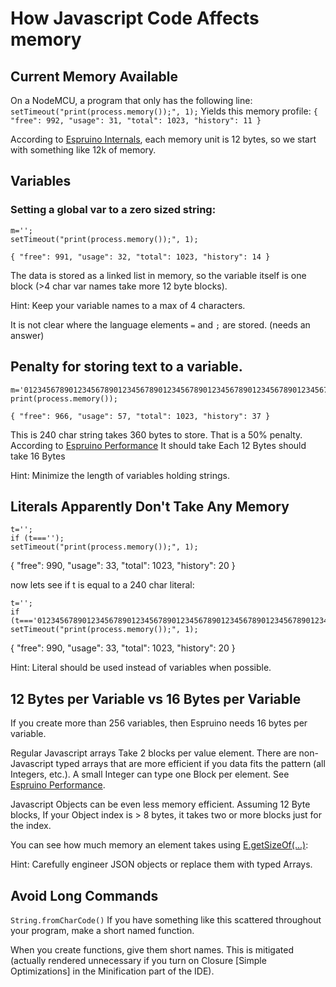 # How Javascript Code Affects memory

## Current Memory Available

On a NodeMCU, a program that only has the following line:
`setTimeout("print(process.memory());", 1);`
Yields this memory profile:
`{ "free": 992, "usage": 31, "total": 1023, "history": 11 }`

According to  [Espruino Internals](http://www.espruino.com/Internals), each memory unit is 12 bytes, so we start with something like 12k of memory.

## Variables

### Setting a global var to a zero sized string:
```
m='';
setTimeout("print(process.memory());", 1);
```
`{ "free": 991, "usage": 32, "total": 1023, "history": 14 }`

The data is stored as a linked list in memory, so the variable itself is one block (>4 char var names take more 12 byte blocks).

Hint: Keep your variable names to a max of 4 characters.

It is not clear where the language elements `=` and `;` are stored. (needs an answer)

## Penalty for storing text to a variable.

```
m='012345678901234567890123456789012345678901234567890123456789012345678901234567890123456789012345678901234567890123456789012345678901234567890123456789012345678901234567890123456789012345678901234567890123456789012345678901234567890123456789';
print(process.memory());
```
`{ "free": 966, "usage": 57, "total": 1023, "history": 37 }`

This is 240 char string takes 360 bytes to store.  That is a 50% penalty.  According to [Espruino Performance](http://www.espruino.com/Performance) It should take Each 12 Bytes should take 16 Bytes

Hint: Minimize the length of variables holding strings.

## Literals Apparently Don't Take Any Memory
```
t='';
if (t==='');
setTimeout("print(process.memory());", 1);
```
{ "free": 990, "usage": 33, "total": 1023, "history": 20 }

now lets see if t is equal to a 240 char literal:

```
t='';
if (t==='012345678901234567890123456789012345678901234567890123456789012345678901234567890123456789012345678901234567890123456789012345678901234567890123456789012345678901234567890123456789012345678901234567890123456789012345678901234567890123456789');
setTimeout("print(process.memory());", 1);
```
{ "free": 990, "usage": 33, "total": 1023, "history": 20 }

Hint: Literal should be used instead of variables when possible.

## 12 Bytes per Variable vs 16 Bytes per Variable

If you create more than 256 variables, then Espruino needs 16 bytes per variable.

Regular Javascript arrays Take 2 blocks per value element.  There are non-Javascript typed arrays that are more efficient if you data fits the pattern (all Integers, etc.).  A small Integer can type one Block per element.  See 
[Espruino Performance](http://www.espruino.com/Performance).

Javascript Objects can be even less memory efficient.  Assuming 12 Byte blocks, If your Object index is > 8 bytes, it takes two or more blocks just for the index.

You can see how much memory an element takes using [E.getSizeOf(...)](http://www.espruino.com/Reference#l_E_getSizeOf):

Hint: Carefully engineer JSON objects or replace them with typed Arrays.

## Avoid Long Commands

`String.fromCharCode()` If you have something like this scattered throughout your program, make a short named function.

When you create functions, give them short names.  This is mitigated (actually rendered unnecessary if you turn on Closure [Simple Optimizations] in the Minification part of the IDE).








